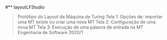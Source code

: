 #** layoutLFStudio
> Protótipo do Layout da Máquina de Turing 
> Tela 1: Opções de: importar uma MT existe ou criar uma nova MT 
> Tela 2: Configuração de uma nova MT
> Tela 3: Execução de uma palavra de entrada na MT
> Engenharia de Software 2020/1 
